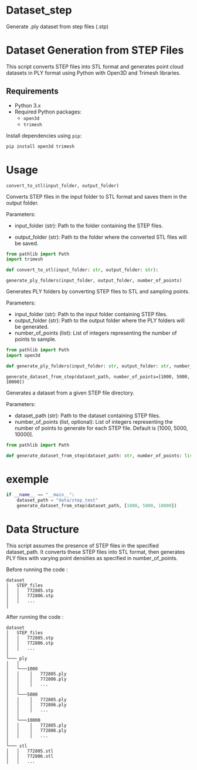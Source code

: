 # Dataset_step
Generate .ply dataset from step files (.stp)

# Dataset Generation from STEP Files

This script converts STEP files into STL format and generates point cloud datasets in PLY format using Python with Open3D and Trimesh libraries.

## Requirements

- Python 3.x
- Required Python packages:
  - `open3d`
  - `trimesh`

Install dependencies using `pip`:
```bash
pip install open3d trimesh
```

# Usage

`convert_to_stl(input_folder, output_folder)`

Converts STEP files in the input folder to STL format and saves them in the output folder.

Parameters:

- input_folder (str): Path to the folder containing the STEP files.

- output_folder (str): Path to the folder where the converted STL files will be saved.

```python
from pathlib import Path
import trimesh

def convert_to_stl(input_folder: str, output_folder: str):
```

`generate_ply_folders(input_folder, output_folder, number_of_points)`

Generates PLY folders by converting STEP files to STL and sampling points.

Parameters:

- input_folder (str): Path to the input folder containing STEP files.
- output_folder (str): Path to the output folder where the PLY folders will be generated.
- number_of_points (list): List of integers representing the number of points to sample.

```python
from pathlib import Path
import open3d

def generate_ply_folders(input_folder: str, output_folder: str, number_of_points: list):
```

`generate_dataset_from_step(dataset_path, number_of_points=[1000, 5000, 10000])`

Generates a dataset from a given STEP file directory.

Parameters:

- dataset_path (str): Path to the dataset containing STEP files.
- number_of_points (list, optional): List of integers representing the number of points to generate for each STEP file. Default is [1000, 5000, 10000].

```python
from pathlib import Path

def generate_dataset_from_step(dataset_path: str, number_of_points: list = [1000, 5000, 10000]):
```

# exemple 

```python
if __name__ == "__main__":
    dataset_path = "data/step_test"
    generate_dataset_from_step(dataset_path, [1000, 5000, 10000])
```

# Data Structure

This script assumes the presence of STEP files in the specified dataset_path. It converts these STEP files into STL format, then generates PLY files with varying point densities as specified in number_of_points.

Before running the code : 
```
dataset
│   STEP_files 
│   │   772805.stp 
│   │   772806.stp 
│   │   ...
│   
```

After running the code : 

```
dataset
│   STEP_files 
│   │   772805.stp 
│   │   772806.stp 
│   │   ...
│   
└─── ply
│   │
│   └───1000
│   │    │   772805.ply
│   │    │   772806.ply
│   │    │   ...
│   │
│   └───5000
│   │    │   772805.ply
│   │    │   772806.ply
│   │    │   ...
│   │
│   └───10000
│   │    │   772805.ply
│   │    │   772806.ply
│   │    │   ...
│   
└─── stl
│   │   772805.stl
│   │   772806.stl
│   │   ...
```